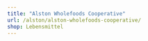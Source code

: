 ```yaml
---
title: "Alston Wholefoods Cooperative"
url: /alston/alston-wholefoods-cooperative/
shop: Lebensmittel
---
```

